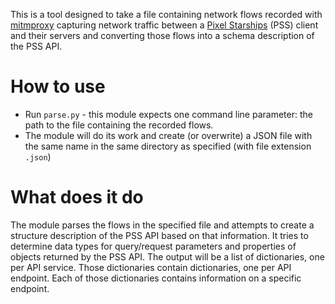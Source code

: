 This is a tool designed to take a file containing network flows recorded with [mitmproxy](https://mitmproxy.org/) capturing network traffic between a [Pixel Starships](https://pixelstarships.com/) (PSS) client and their servers and converting those flows into a schema description of the PSS API.

# How to use

- Run `parse.py` - this module expects one command line parameter: the path to the file containing the recorded flows.
- The module will do its work and create (or overwrite) a JSON file with the same name in the same directory as specified (with file extension `.json`)

# What does it do

The module parses the flows in the specified file and attempts to create a structure description of the PSS API based on that information. It tries to determine data types for query/request parameters and properties of objects returned by the PSS API. The output will be a list of dictionaries, one per API service. Those dictionaries contain dictionaries, one per API endpoint. Each of those dictionaries contains information on a specific endpoint.